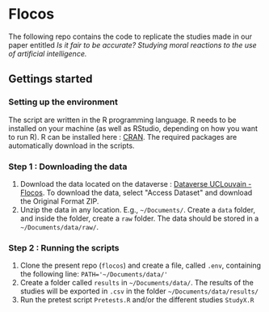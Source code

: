 # Flocos
The following repo contains the code to replicate the studies made in our paper entitled *Is it fair to be accurate? 
Studying moral reactions to the use of artificial intelligence.*

## Gettings started
### Setting up the environment
The script are written in the R programming language. 
R needs to be installed on your machine (as well as RStudio, depending on how you want to run R). 
R can be installed here : [CRAN](https://cran.r-project.org/).
The required packages are automatically download in the scripts.

### Step 1 : Downloading the data
1. Download the data located on the dataverse : 
[Dataverse UCLouvain - Flocos](https://dataverse.uclouvain.be/dataset.xhtml?persistentId=doi:10.14428/DVN/ZGD5DR).
To download the data, select "Access Dataset" and download the Original Format ZIP. 
2. Unzip the data in any location. E.g., `~/Documents/`. 
Create a `data` folder, and inside the folder, create a `raw` folder.
The data should be stored in a `~/Documents/data/raw/`.

### Step 2 : Running the scripts
1. Clone the present repo (`flocos`) and create a file, called `.env`, containing the following line:
`PATH='~/Documents/data/'`
2. Create a folder called `results` in `~/Documents/data/`. 
The results of the studies will be exported in `.csv` in the folder `~/Documents/data/results/`
3. Run the pretest script `Pretests.R` and/or the different studies `StudyX.R`

